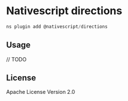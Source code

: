 # Nativescript directions

```javascript
ns plugin add @nativescript/directions
```

## Usage

// TODO

## License

Apache License Version 2.0
